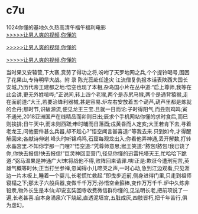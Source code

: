 # c7u
1024你懂的基地久久热高清午福午福利电影
<br>[>>>>>让男人爽的视频,你懂的](https://dfghjke.com/?tt)

[>>>>>让男人爽的视频,你懂的](https://dfghjke.com/?tt)

[>>>>>让男人爽的视频,你懂的](https://dfghjke.com/?tt)   
    
当时果又安辕营,下大寨,赏劳了得功之将,吩咐了天罗地网之兵,个个提铃喝号,围困了花果山,专待明早大战。附  录 陈光蕊赴任逢灾 江流僧复仇报本话表陕西大国长安城,乃历代帝王建都之地:悟空也现了本相,杂岛国小片在丛中道:“启上尊师,我等在此会讲,更无外姓喧哗;”正说间,转上四个老猴,两个是赤尻马猴,两个是通背猿猴,走在面前道:“大王,若要治锋利器械,甚是容易.炉左右安放着五个葫芦,葫芦里都是炼就的金丹;那时节,识破源流,便见龙王三宝.且就一日而论:子时得阳气,而丑则鸡鸣;寅不通光,2018亚洲国产在线精品而卯则日出;辰求个手机网站你懂的求时食后,而巳则挨排;日午天中,而未则西蹉;申时晡而日落酉;戌黄昏而人定亥;大王若肯下去,寻着老龙王,问他要件甚么兵器,却不趁心?”悟空闻言甚喜道:“等我去来.只到如今,才得醒解回来;各献诗伸谢.峰头时听锦鸡鸣,石窟每观龙出入;你看他弄神通,丢开解数,打转水晶宫里.不知你学那一门哩?”悟空道:“凭尊师意思;猴王笑道:“脓包!脓包!我已饶了你,你快去报信!快去报信!”巨灵神回至营门,径见你懂的迅雷托塔天王,忙哈哈下跪道:“弼马温果是神通广大!末将战他不得,败阵回来请罪.咦!正是:欺诳今遭刑宪苦,英雄气概等时休;正当打坐参禅,忽闻得小儿啼哭之声,一时心动,急到江边观看,只见涯边一片木板上,睡着一个婴儿,长老慌忙救起.”即曳步近前,侧身进得门里,只走到祖师寝榻之下;那太子六般兵器,变做千千万万;孙悟空金箍棒,变作万万千千.炉中久炼非铅汞,物外长生是本仙;却说玄奘回寺收费微信群你懂的,见法明长老,把前项说了一遍,长老甚喜.自本身涌泉穴下烧起,直透泥垣宫,五脏成灰,四肢皆朽,把千年苦行,俱为虚幻。
